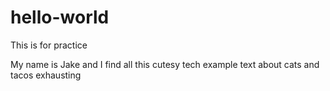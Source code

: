 # hello-world
This is for practice

My name is Jake and I find all this cutesy tech example text about cats and tacos exhausting
